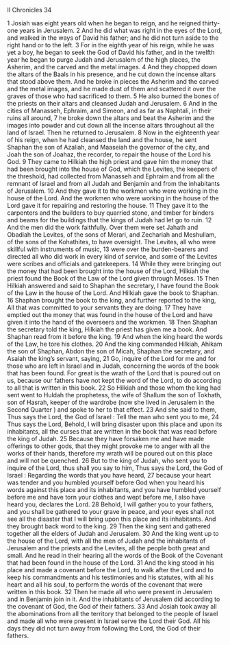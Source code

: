 II Chronicles 34

1	Josiah was eight years old when he began to reign, and he reigned thirty-one years in Jerusalem.
2	And he did what was right in the eyes of the Lord, and walked in the ways of David his father; and he did not turn aside to the right hand or to the left.
3	For in the eighth year of his reign, while he was yet a boy, he began to seek the God of David his father, and in the twelfth year he began to purge Judah and Jerusalem of the high places, the Asherim, and the carved and the metal images.
4	And they chopped down the altars of the Baals in his presence, and he cut down the incense altars that stood above them. And he broke in pieces the Asherim and the carved and the metal images, and he made dust of them and scattered it over the graves of those who had sacrificed to them.
5	He also burned the bones of the priests on their altars and cleansed Judah and Jerusalem.
6	And in the cities of Manasseh, Ephraim, and Simeon, and as far as Naphtali, in their ruins all around,
7	he broke down the altars and beat the Asherim and the images into powder and cut down all the incense altars throughout all the land of Israel. Then he returned to Jerusalem.
8	Now in the eighteenth year of his reign, when he had cleansed the land and the house, he sent Shaphan the son of Azaliah, and Maaseiah the governor of the city, and Joah the son of Joahaz, the recorder, to repair the house of the Lord his God.
9	They came to Hilkiah the high priest and gave him the money that had been brought into the house of God, which the Levites, the keepers of the threshold, had collected from Manasseh and Ephraim and from all the remnant of Israel and from all Judah and Benjamin and from the inhabitants of Jerusalem.
10	And they gave it to the workmen who were working in the house of the Lord. And the workmen who were working in the house of the Lord gave it for repairing and restoring the house.
11	They gave it to the carpenters and the builders to buy quarried stone, and timber for binders and beams for the buildings that the kings of Judah had let go to ruin.
12	And the men did the work faithfully. Over them were set Jahath and Obadiah the Levites, of the sons of Merari, and Zechariah and Meshullam, of the sons of the Kohathites, to have oversight. The Levites, all who were skillful with instruments of music,
13	were over the burden-bearers and directed all who did work in every kind of service, and some of the Levites were scribes and officials and gatekeepers.
14	While they were bringing out the money that had been brought into the house of the Lord, Hilkiah the priest found the Book of the Law of the Lord given through Moses.
15	Then Hilkiah answered and said to Shaphan the secretary, I have found the Book of the Law in the house of the Lord. And Hilkiah gave the book to Shaphan.
16	Shaphan brought the book to the king, and further reported to the king, All that was committed to your servants they are doing.
17	They have emptied out the money that was found in the house of the Lord and have given it into the hand of the overseers and the workmen.
18	Then Shaphan the secretary told the king, Hilkiah the priest has given me a book. And Shaphan read from it before the king.
19	And when the king heard the words of the Law, he tore his clothes.
20	And the king commanded Hilkiah, Ahikam the son of Shaphan, Abdon the son of Micah, Shaphan the secretary, and Asaiah the king’s servant, saying,
21	Go, inquire of the Lord for me and for those who are left in Israel and in Judah, concerning the words of the book that has been found. For great is the wrath of the Lord that is poured out on us, because our fathers have not kept the word of the Lord, to do according to all that is written in this book.
22	So Hilkiah and those whom the king had sent went to Huldah the prophetess, the wife of Shallum the son of Tokhath, son of Hasrah, keeper of the wardrobe (now she lived in Jerusalem in the Second Quarter ) and spoke to her to that effect.
23	And she said to them, Thus says the Lord, the God of Israel : Tell the man who sent you to me,
24	Thus says the Lord, Behold, I will bring disaster upon this place and upon its inhabitants, all the curses that are written in the book that was read before the king of Judah.
25	Because they have forsaken me and have made offerings to other gods, that they might provoke me to anger with all the works of their hands, therefore my wrath will be poured out on this place and will not be quenched.
26	But to the king of Judah, who sent you to inquire of the Lord, thus shall you say to him, Thus says the Lord, the God of Israel : Regarding the words that you have heard,
27	because your heart was tender and you humbled yourself before God when you heard his words against this place and its inhabitants, and you have humbled yourself before me and have torn your clothes and wept before me, I also have heard you, declares the Lord.
28	Behold, I will gather you to your fathers, and you shall be gathered to your grave in peace, and your eyes shall not see all the disaster that I will bring upon this place and its inhabitants. And they brought back word to the king.
29	Then the king sent and gathered together all the elders of Judah and Jerusalem.
30	And the king went up to the house of the Lord, with all the men of Judah and the inhabitants of Jerusalem and the priests and the Levites, all the people both great and small. And he read in their hearing all the words of the Book of the Covenant that had been found in the house of the Lord.
31	And the king stood in his place and made a covenant before the Lord, to walk after the Lord and to keep his commandments and his testimonies and his statutes, with all his heart and all his soul, to perform the words of the covenant that were written in this book.
32	Then he made all who were present in Jerusalem and in Benjamin join in it. And the inhabitants of Jerusalem did according to the covenant of God, the God of their fathers.
33	And Josiah took away all the abominations from all the territory that belonged to the people of Israel and made all who were present in Israel serve the Lord their God. All his days they did not turn away from following the Lord, the God of their fathers.


